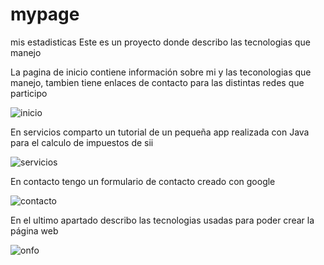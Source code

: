 # mypage
mis estadisticas
Este es un proyecto donde describo las tecnologias que manejo 


La pagina de inicio contiene información sobre mi y las teconologias que manejo, tambien tiene enlaces de contacto para las distintas redes que participo

![inicio](https://user-images.githubusercontent.com/49913741/107855339-60526500-6e00-11eb-8807-f042844385c8.JPG)




En servicios comparto un tutorial de un pequeña app realizada con Java para el calculo de impuestos de sii

![servicios](https://user-images.githubusercontent.com/49913741/107855495-52e9aa80-6e01-11eb-9948-cc476a6f1e73.JPG)


En contacto tengo un formulario de contacto creado con google

![contacto](https://user-images.githubusercontent.com/49913741/107855551-cab7d500-6e01-11eb-8362-60bde76c1296.JPG)

En el ultimo apartado describo las tecnologias usadas para poder crear la página web

![onfo](https://user-images.githubusercontent.com/49913741/107855571-ff2b9100-6e01-11eb-9c61-2d0d93174fc1.JPG)

